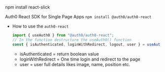 npm install react-slick

Auth0 React SDK for Single Page Apps `npm install @auth0/auth0-react`

- How to use the `auth0-react`

  ```jsx
  import { useAuth0 } from "@auth0/auth0-react";
  // In the function destructure the useAuth0() function
  const { isAuthenticated, loginWithRedirect, logout, user } = useAuth0();
  ```
  - isAuthenticated = return boolean value
  - loginWithRedirect = One time login and redirect to the page
  - user = user full details likes image, name, position etc.
